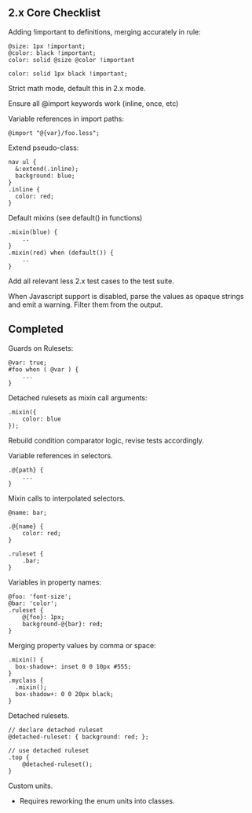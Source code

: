 
2.x Core Checklist
---------

Adding !important to definitions, merging accurately in rule:

    @size: 1px !important;
    @color: black !important;
    color: solid @size @color !important

    color: solid 1px black !important;

Strict math mode, default this in 2.x mode.

Ensure all @import keywords work (inline, once, etc)

Variable references in import paths:

    @import "@{var}/foo.less";


Extend pseudo-class:

    nav ul {
      &:extend(.inline);
      background: blue;
    }
    .inline {
      color: red;
    }

Default mixins (see default() in functions)

    .mixin(blue) {
        ..
    }
    .mixin(red) when (default()) {
        ..
    }

Add all relevant less 2.x test cases to the test suite.

When Javascript support is disabled, parse the values as opaque strings
and emit a warning. Filter them from the output.


Completed
-----


Guards on Rulesets:

    @var: true;
    #foo when ( @var ) {
        ...
    }


Detached rulesets as mixin call arguments:

    .mixin({
        color: blue
    });

Rebuild condition comparator logic, revise tests accordingly.

Variable references in selectors.

    .@{path} {
        ...
    }


Mixin calls to interpolated selectors.

    @name: bar;

    .@{name} {
        color: red;
    }

    .ruleset {
        .bar;
    }

Variables in property names:

    @foo: 'font-size';
    @bar: 'color';
    .ruleset {
        @{foo}: 1px;
        background-@{bar}: red;
    }


Merging property values by comma or space:

    .mixin() {
      box-shadow+: inset 0 0 10px #555;
    }
    .myclass {
      .mixin();
      box-shadow+: 0 0 20px black;
    }


Detached rulesets.

    // declare detached ruleset
    @detached-ruleset: { background: red; };

    // use detached ruleset
    .top {
        @detached-ruleset(); 
    }


Custom units.
 * Requires reworking the enum units into classes.


